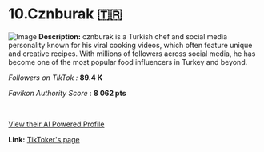 # 10.Cznburak 🇹🇷
![Image](https://cdn.prod.website-files.com/5fdb2fcbe8cb905cd95d758f/676b1d00674000644f7eae90_676b178bb0d2ebff0cad3b11_Cznburak.png)
**Description:** cznburak is a Turkish chef and social media personality known for his viral cooking videos, which often feature unique and creative recipes. With millions of followers across social media, he has become one of the most popular food influencers in Turkey and beyond.

‍*Followers on TikTok :* **89.4 K**

*Favikon Authority Score* : **8 062 pts**

‍

[View their AI Powered Profile](https://app.favikon.com/profile/639152eacd0cc5bb11abc9e6/content/)

**Link:** [TikToker's page](https://www.tiktok.com/@cznburak)

